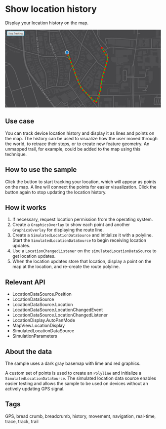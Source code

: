 # Show location history

Display your location history on the map.

![](ShowLocationHistory.png)

## Use case

You can track device location history and display it as lines and points on the map. The history can be used to visualize how the user moved through the world, to retrace their steps, or to create new feature geometry. An unmapped trail, for example, could be added to the map using this technique.

## How to use the sample

Click the button to start tracking your location, which will appear as points on the map. A line will connect the points for easier visualization. Click the button again to stop updating the location history.

## How it works

1. If necessary, request location permission from the operating system.
2. Create a `GraphicsOverlay` to show each point and another `GraphicsOverlay` for displaying the route line.
3. Create a `SimulatedLocationDataSource` and initialize it with a polyline. Start the `SimulatedLocationDataSource` to begin receiving location updates.
4. Use a `LocationChangedListener` on the `simulatedLocationDataSource` to get location updates.
5. When the location updates store that location, display a point on the map at the location, and re-create the route polyline.

## Relevant API

* LocationDataSource.Position
* LocationDataSource
* LocationDataSource.Location
* LocationDataSource.LocationChangedEvent
* LocationDataSource.LocationChangedListener
* LocationDisplay.AutoPanMode
* MapView.LocationDisplay
* SimulatedLocationDataSource
* SimulationParameters

## About the data

The sample uses a dark gray basemap with lime and red graphics. 

A custom set of points is used to create an `Polyline` and initialize a `SimulatedLocationDataSource`. The simulated location data source enables easier testing and allows the sample to be used on devices without an actively updating GPS signal.

## Tags

GPS, bread crumb, breadcrumb, history, movement, navigation, real-time, trace, track, trail